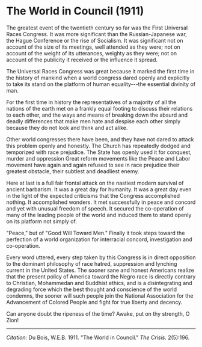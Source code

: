 
<!--
title:   The World in Council
author:  Du Bois, W.E.B.
journal: The Crisis
year:    1911
volume:  2
issue: 5
pages: 196
-->

# The World in Council (1911)

The greatest event of the twentieth century so far was the First Universal Races Congress. It was more significant than the Russian-Japanese war, the Hague Conference or the rise of Socialism. It was significant not on account of the size of its meetings, well attended as they were; not on account of the weight of its utterances, weighty as they were; not on account of the publicity it received or the influence it spread.

The Universal Races Congress was great because it marked the first time in the history of mankind when a world congress dared openly and explicitly to take its stand on the platform of human equality---the essential divinity of man.

For the first time in history the representatives of a majority of all the nations of the earth met on a frankly equal footing to discuss their relations to each other, and the ways and means of breaking down the absurd and deadly differences that make men hate and despise each other simply because they do not look and think and act alike.

Other world congresses there have been, and they have not dared to attack this problem openly and honestly. The Church has repeatedly dodged and temporized with race prejudice. The State has openly used it for conquest, murder and oppression Great reform movements like the Peace and Labor movement have again and again refused to see in race prejudice their greatest obstacle, their subtlest and deadliest enemy.

Here at last is a full fair frontal attack on the nastiest modern survival of ancient barbarism. It was a great day for humanity. It was a great day even in the light of the expected criticisms that the Congress accomplished nothing. It accomplished wonders. It met successfully in peace and concord and yet with unusual freedom of speech. It secured the co-operation of many of the leading people of the world and induced them to stand openly on its platform not simply of.

"Peace," but of "Good Will Toward Men." Finally it took steps toward the perfection of a world organization for interracial concord, investigation and co-operation.

Every word uttered, every step taken by this Congress is in direct opposition to the dominant philosophy of race hatred, suppression and lynching current in the United States. The sooner sane and honest Americans realize that the present policy of America toward the Negro race is directly contrary to Christian, Mohammedan and Buddhist ethics, and is a disintegrating and degrading force which the best thought and conscience of the world condemns, the sooner will such people join the National Association for the Advancement of Colored People and fight for true liberty and decency.

Can anyone doubt the ripeness of the time? Awake, put on thy strength, O Zion!

_________________
*Citation:* Du Bois, W.E.B. 1911. "The World in Council." *The Crisis*. 2(5):196.